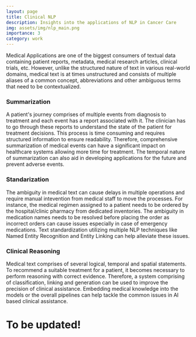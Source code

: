 ```yaml
---
layout: page
title: Clinical NLP
description: Insights into the applications of NLP in Cancer Care
img: assets/img/nlp_main.png
importance: 3
category: work
---
```


Medical Applications are one of the biggest consumers of textual data containing patient reports, metadata, medical research articles,
clinical trials, etc. However, unlike the structured nature of text in various real-world domains, medical text is at times unstructured
and consists of multiple aliases of a common concept, abbreviations and other ambiguous terms that need to be contextualized.

<h3><b>Summarization</b></h3>

A patient's journey comprises of multiple events from diagnosis to treatment and each event has a report associated with it. The clinician
has to go through these reports to understand the state of the patient for treatment decisions. This process is time consuming and 
requires structured information to ensure readability. Therefore, comprehensive summarization of medical events can have a significant
impact on healthcare systems allowing more time for treatment. The temporal nature of summarization can also aid in developing applications
for the future and prevent adverse events.

<h3><b>Standarization</b></h3>
The ambiguity in medical text can cause delays in multiple operations and require manual intevention from medical staff to move the processes.
For instance, the medical regimen assigned to a patient needs to be ordered by the hospital/clinic pharmacy from dedicated inventories. The
ambiguity in medication names needs to be resolved before placing the order as incorrect orders can cause issues especially in case of
emergency medications. Text standardization utilizing multiple NLP techniques like Named Entity Recognition and Entity Linking can help 
alleviate these issues.

<h3><b>Clinical Reasoning</b></h3>
Medical text comprises of several logical, temporal and spatial statements. To recommend a suitable treatment for a patient, it becomes necessary to perform reasoning with correct evidence. Therefore, a system comprising of classification, linking and generation can be used to improve the 
precision of clinical assistance. Embedding medical knowledge into the models or the overall pipelines can help tackle the common issues in AI
based clinical assistance.

<h1>To be updated!</h1>